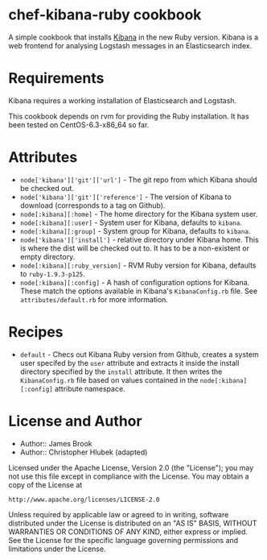 # chef-kibana-ruby cookbook #

A simple cookbook that installs [Kibana](https://github.com/rashidkpc/Kibana) in the new Ruby version. Kibana is a web frontend for analysing Logstash messages in an Elasticsearch index.

# Requirements #

Kibana requires a working installation of Elasticsearch and Logstash.

This cookbook depends on rvm for providing the Ruby installation. It has been tested on CentOS-6.3-x86_64 so far.

# Attributes #

* `node['kibana']['git']['url']` - The git repo from which Kibana should be checked out.
* `node['kibana']['git']['reference']` - The version of Kibana to download (corresponds to a tag on Github).
* `node[:kibana][:home]` - The home directory for the Kibana system user.
* `node[:kibana][:user]` - System user for Kibana, defaults to `kibana`.
* `node[:kibana][:group]` - System group for Kibana, defaults to `kibana`.
* `node['kibana']['install']` - relative directory under Kibana home. This is where the dist will be checked out to. It has to be a non-existent or empty directory.
* `node[:kibana][:ruby_version]` - RVM Ruby version for Kibana, defaults to `ruby-1.9.3-p125`.
* `node[:kibana][:config]` - A hash of configuration options for Kibana. These match the options available in Kibana's `KibanaConfig.rb` file. See `attributes/default.rb` for more information.

# Recipes #

* `default` - Checs out Kibana Ruby version from Github, creates a system user specifed by the `user` attribute and extracts it inside the install directory specified by the `install` attribute. It then writes the `KibanaConfig.rb` file based on values contained in the `node[:kibana][:config]` attribute namespace.

# License and Author #

- Author:: James Brook
- Author:: Christopher Hlubek (adapted)

Licensed under the Apache License, Version 2.0 (the "License");
you may not use this file except in compliance with the License.
You may obtain a copy of the License at

    http://www.apache.org/licenses/LICENSE-2.0

Unless required by applicable law or agreed to in writing, software
distributed under the License is distributed on an "AS IS" BASIS,
WITHOUT WARRANTIES OR CONDITIONS OF ANY KIND, either express or implied.
See the License for the specific language governing permissions and
limitations under the License.
